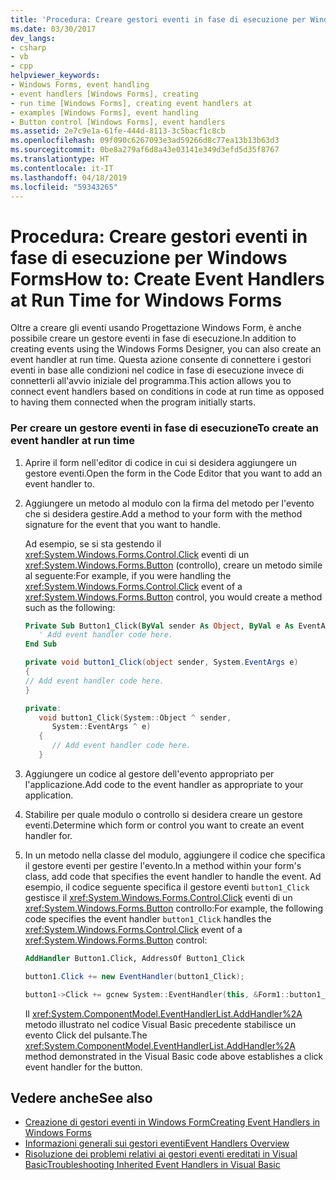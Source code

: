 ```yaml
---
title: 'Procedura: Creare gestori eventi in fase di esecuzione per Windows Forms'
ms.date: 03/30/2017
dev_langs:
- csharp
- vb
- cpp
helpviewer_keywords:
- Windows Forms, event handling
- event handlers [Windows Forms], creating
- run time [Windows Forms], creating event handlers at
- examples [Windows Forms], event handling
- Button control [Windows Forms], event handlers
ms.assetid: 2e7c9e1a-61fe-444d-8113-3c5bacf1c8cb
ms.openlocfilehash: 09f090c6267093e3ad59266d8c77ea13b13b63d3
ms.sourcegitcommit: 0be8a279af6d8a43e03141e349d3efd5d35f8767
ms.translationtype: HT
ms.contentlocale: it-IT
ms.lasthandoff: 04/18/2019
ms.locfileid: "59343265"
---
```

# <a name="how-to-create-event-handlers-at-run-time-for-windows-forms"></a><span data-ttu-id="1b6d1-102">Procedura: Creare gestori eventi in fase di esecuzione per Windows Forms</span><span class="sxs-lookup"><span data-stu-id="1b6d1-102">How to: Create Event Handlers at Run Time for Windows Forms</span></span>
<span data-ttu-id="1b6d1-103">Oltre a creare gli eventi usando Progettazione Windows Form, è anche possibile creare un gestore eventi in fase di esecuzione.</span><span class="sxs-lookup"><span data-stu-id="1b6d1-103">In addition to creating events using the Windows Forms Designer, you can also create an event handler at run time.</span></span> <span data-ttu-id="1b6d1-104">Questa azione consente di connettere i gestori eventi in base alle condizioni nel codice in fase di esecuzione invece di connetterli all'avvio iniziale del programma.</span><span class="sxs-lookup"><span data-stu-id="1b6d1-104">This action allows you to connect event handlers based on conditions in code at run time as opposed to having them connected when the program initially starts.</span></span>  
  
### <a name="to-create-an-event-handler-at-run-time"></a><span data-ttu-id="1b6d1-105">Per creare un gestore eventi in fase di esecuzione</span><span class="sxs-lookup"><span data-stu-id="1b6d1-105">To create an event handler at run time</span></span>  
  
1. <span data-ttu-id="1b6d1-106">Aprire il form nell'editor di codice in cui si desidera aggiungere un gestore eventi.</span><span class="sxs-lookup"><span data-stu-id="1b6d1-106">Open the form in the Code Editor that you want to add an event handler to.</span></span>  
  
2. <span data-ttu-id="1b6d1-107">Aggiungere un metodo al modulo con la firma del metodo per l'evento che si desidera gestire.</span><span class="sxs-lookup"><span data-stu-id="1b6d1-107">Add a method to your form with the method signature for the event that you want to handle.</span></span>  
  
     <span data-ttu-id="1b6d1-108">Ad esempio, se si sta gestendo il <xref:System.Windows.Forms.Control.Click> eventi di un <xref:System.Windows.Forms.Button> (controllo), creare un metodo simile al seguente:</span><span class="sxs-lookup"><span data-stu-id="1b6d1-108">For example, if you were handling the <xref:System.Windows.Forms.Control.Click> event of a <xref:System.Windows.Forms.Button> control, you would create a method such as the following:</span></span>  
  
    ```vb  
    Private Sub Button1_Click(ByVal sender As Object, ByVal e As EventArgs)  
       ' Add event handler code here.  
    End Sub  
    ```  
  
    ```csharp  
    private void button1_Click(object sender, System.EventArgs e)   
    {  
    // Add event handler code here.  
    }  
    ```  
  
    ```cpp  
    private:  
       void button1_Click(System::Object ^ sender,   
          System::EventArgs ^ e)  
       {  
          // Add event handler code here.  
       }  
    ```  
  
3. <span data-ttu-id="1b6d1-109">Aggiungere un codice al gestore dell'evento appropriato per l'applicazione.</span><span class="sxs-lookup"><span data-stu-id="1b6d1-109">Add code to the event handler as appropriate to your application.</span></span>  
  
4. <span data-ttu-id="1b6d1-110">Stabilire per quale modulo o controllo si desidera creare un gestore eventi.</span><span class="sxs-lookup"><span data-stu-id="1b6d1-110">Determine which form or control you want to create an event handler for.</span></span>  
  
5. <span data-ttu-id="1b6d1-111">In un metodo nella classe del modulo, aggiungere il codice che specifica il gestore eventi per gestire l'evento.</span><span class="sxs-lookup"><span data-stu-id="1b6d1-111">In a method within your form's class, add code that specifies the event handler to handle the event.</span></span> <span data-ttu-id="1b6d1-112">Ad esempio, il codice seguente specifica il gestore eventi `button1_Click` gestisce il <xref:System.Windows.Forms.Control.Click> eventi di un <xref:System.Windows.Forms.Button> controllo:</span><span class="sxs-lookup"><span data-stu-id="1b6d1-112">For example, the following code specifies the event handler `button1_Click` handles the <xref:System.Windows.Forms.Control.Click> event of a <xref:System.Windows.Forms.Button> control:</span></span>  
  
    ```vb  
    AddHandler Button1.Click, AddressOf Button1_Click  
    ```  
  
    ```csharp  
    button1.Click += new EventHandler(button1_Click);  
    ```  
  
    ```cpp  
    button1->Click += gcnew System::EventHandler(this, &Form1::button1_Click);  
    ```  
  
     <span data-ttu-id="1b6d1-113">Il <xref:System.ComponentModel.EventHandlerList.AddHandler%2A> metodo illustrato nel codice Visual Basic precedente stabilisce un evento Click del pulsante.</span><span class="sxs-lookup"><span data-stu-id="1b6d1-113">The <xref:System.ComponentModel.EventHandlerList.AddHandler%2A> method demonstrated in the Visual Basic code above establishes a click event handler for the button.</span></span>  
  
## <a name="see-also"></a><span data-ttu-id="1b6d1-114">Vedere anche</span><span class="sxs-lookup"><span data-stu-id="1b6d1-114">See also</span></span>

- [<span data-ttu-id="1b6d1-115">Creazione di gestori eventi in Windows Form</span><span class="sxs-lookup"><span data-stu-id="1b6d1-115">Creating Event Handlers in Windows Forms</span></span>](creating-event-handlers-in-windows-forms.md)
- [<span data-ttu-id="1b6d1-116">Informazioni generali sui gestori eventi</span><span class="sxs-lookup"><span data-stu-id="1b6d1-116">Event Handlers Overview</span></span>](event-handlers-overview-windows-forms.md)
- [<span data-ttu-id="1b6d1-117">Risoluzione dei problemi relativi ai gestori eventi ereditati in Visual Basic</span><span class="sxs-lookup"><span data-stu-id="1b6d1-117">Troubleshooting Inherited Event Handlers in Visual Basic</span></span>](~/docs/visual-basic/programming-guide/language-features/events/troubleshooting-inherited-event-handlers.md)
